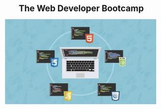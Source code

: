 <h1 align="center">The Web Developer Bootcamp</h1>
<img src="WebDevBootcampImage.png" alt="webDeveloperBootCampLogo" width="500">